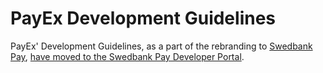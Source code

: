 # PayEx Development Guidelines

PayEx' Development Guidelines, as a part of the rebranding to [Swedbank Pay](https://swedbankpay.com/),
[have moved to the Swedbank Pay Developer Portal](https://developer.swedbankpay.com/resources/development-guidelines/).
